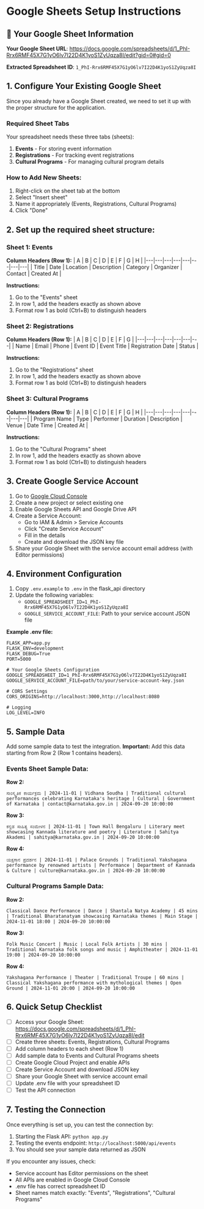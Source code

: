 # Google Sheets Setup Instructions

## 🎯 Your Google Sheet Information

**Your Google Sheet URL**: https://docs.google.com/spreadsheets/d/1_PhI-Rrx6RMF45X7G1yO6lv7I22D4K1yoS1ZyUqza8I/edit?gid=0#gid=0

**Extracted Spreadsheet ID**: `1_PhI-Rrx6RMF45X7G1yO6lv7I22D4K1yoS1ZyUqza8I`

## 1. Configure Your Existing Google Sheet

Since you already have a Google Sheet created, we need to set it up with the proper structure for the application.

### Required Sheet Tabs

Your spreadsheet needs these three tabs (sheets):

1. **Events** - For storing event information
2. **Registrations** - For tracking event registrations  
3. **Cultural Programs** - For managing cultural program details

### How to Add New Sheets:
1. Right-click on the sheet tab at the bottom
2. Select "Insert sheet"
3. Name it appropriately (Events, Registrations, Cultural Programs)
4. Click "Done"

## 2. Set up the required sheet structure:

### Sheet 1: Events
**Column Headers (Row 1):**
| A | B | C | D | E | F | G | H |
|---|---|---|---|---|---|---|---|
| Title | Date | Location | Description | Category | Organizer | Contact | Created At |

**Instructions:**
1. Go to the "Events" sheet
2. In row 1, add the headers exactly as shown above
3. Format row 1 as bold (Ctrl+B) to distinguish headers

### Sheet 2: Registrations  
**Column Headers (Row 1):**
| A | B | C | D | E | F | G |
|---|---|---|---|---|---|---|
| Name | Email | Phone | Event ID | Event Title | Registration Date | Status |

**Instructions:**
1. Go to the "Registrations" sheet
2. In row 1, add the headers exactly as shown above
3. Format row 1 as bold (Ctrl+B) to distinguish headers

### Sheet 3: Cultural Programs
**Column Headers (Row 1):**
| A | B | C | D | E | F | G | H |
|---|---|---|---|---|---|---|---|
| Program Name | Type | Performer | Duration | Description | Venue | Date Time | Created At |

**Instructions:**
1. Go to the "Cultural Programs" sheet  
2. In row 1, add the headers exactly as shown above
3. Format row 1 as bold (Ctrl+B) to distinguish headers

## 3. Create Google Service Account

1. Go to [Google Cloud Console](https://console.cloud.google.com)
2. Create a new project or select existing one
3. Enable Google Sheets API and Google Drive API
4. Create a Service Account:
   - Go to IAM & Admin > Service Accounts
   - Click "Create Service Account"
   - Fill in the details
   - Create and download the JSON key file
5. Share your Google Sheet with the service account email address (with Editor permissions)

## 4. Environment Configuration

1. Copy `.env.example` to `.env` in the flask_api directory
2. Update the following variables:
   - `GOOGLE_SPREADSHEET_ID=1_PhI-Rrx6RMF45X7G1yO6lv7I22D4K1yoS1ZyUqza8I`
   - `GOOGLE_SERVICE_ACCOUNT_FILE`: Path to your service account JSON file

**Example .env file:**
```env
FLASK_APP=app.py
FLASK_ENV=development
FLASK_DEBUG=True
PORT=5000

# Your Google Sheets Configuration
GOOGLE_SPREADSHEET_ID=1_PhI-Rrx6RMF45X7G1yO6lv7I22D4K1yoS1ZyUqza8I
GOOGLE_SERVICE_ACCOUNT_FILE=path/to/your/service-account-key.json

# CORS Settings
CORS_ORIGINS=http://localhost:3000,http://localhost:8080

# Logging
LOG_LEVEL=INFO
```

## 5. Sample Data

Add some sample data to test the integration. **Important:** Add this data starting from Row 2 (Row 1 contains headers).

### Events Sheet Sample Data:
**Row 2:**
```
ಸಾಂಸ್ಕೃತಿಕ ಕಾರ್ಯಕ್ರಮ | 2024-11-01 | Vidhana Soudha | Traditional cultural performances celebrating Karnataka's heritage | Cultural | Government of Karnataka | contact@karnataka.gov.in | 2024-09-20 10:00:00
```

**Row 3:**
```
ಕನ್ನಡ ಸಾಹಿತ್ಯ ಸಂಮೇಳನ | 2024-11-01 | Town Hall Bengaluru | Literary meet showcasing Kannada literature and poetry | Literature | Sahitya Akademi | sahitya@karnataka.gov.in | 2024-09-20 10:00:00
```

**Row 4:**
```
ಯಕ್ಷಗಾನ ಪ್ರದರ್ಶನ | 2024-11-01 | Palace Grounds | Traditional Yakshagana performance by renowned artists | Performance | Department of Kannada & Culture | culture@karnataka.gov.in | 2024-09-20 10:00:00
```

### Cultural Programs Sample Data:
**Row 2:**
```
Classical Dance Performance | Dance | Shantala Natya Academy | 45 mins | Traditional Bharatanatyam showcasing Karnataka themes | Main Stage | 2024-11-01 18:00 | 2024-09-20 10:00:00
```

**Row 3:**
```
Folk Music Concert | Music | Local Folk Artists | 30 mins | Traditional Karnataka folk songs and music | Amphitheater | 2024-11-01 19:00 | 2024-09-20 10:00:00
```

**Row 4:**
```
Yakshagana Performance | Theater | Traditional Troupe | 60 mins | Classical Yakshagana performance with mythological themes | Open Ground | 2024-11-01 20:00 | 2024-09-20 10:00:00
```

## 6. Quick Setup Checklist

- [ ] Access your Google Sheet: https://docs.google.com/spreadsheets/d/1_PhI-Rrx6RMF45X7G1yO6lv7I22D4K1yoS1ZyUqza8I/edit
- [ ] Create three sheets: Events, Registrations, Cultural Programs
- [ ] Add column headers to each sheet (Row 1)
- [ ] Add sample data to Events and Cultural Programs sheets
- [ ] Create Google Cloud Project and enable APIs
- [ ] Create Service Account and download JSON key
- [ ] Share your Google Sheet with service account email
- [ ] Update .env file with your spreadsheet ID
- [ ] Test the API connection

## 7. Testing the Connection

Once everything is set up, you can test the connection by:

1. Starting the Flask API: `python app.py`
2. Testing the events endpoint: `http://localhost:5000/api/events`
3. You should see your sample data returned as JSON

If you encounter any issues, check:
- Service account has Editor permissions on the sheet
- All APIs are enabled in Google Cloud Console  
- .env file has correct spreadsheet ID
- Sheet names match exactly: "Events", "Registrations", "Cultural Programs"